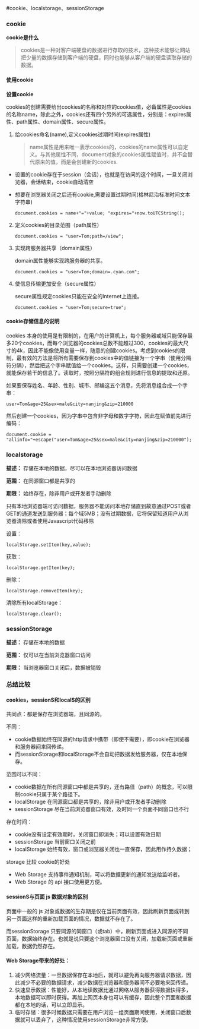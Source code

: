 #cookie、localstorage、sessionStorage

### cookie

**cookie是什么**

>   cookies是一种对客户端硬盘的数据进行存取的技术，这种技术能够让网站把少量的数据存储到客户端的硬盘，同时也能够从客户端的硬盘读取存储的数据。

#### 使用cookie

**设置cookie**

cookies的创建需要给出cookies的名称和对应的cookies值，必备属性是cookies的名称name，除此之外，cookies还有四个另外的可选属性，分别是：expires属性、path属性、domain属性、secure属性。

1.  给cookies命名(name),定义cookies过期时间(expires属性)

    >   name属性是用来唯一表示cookies的，cookies的name属性可以自定义。与其他属性不同，document对象的cookies属性赋值时，并不会替代原来的值，而是会创建新的cookies.

-   设置的cookie存在于session（会话），也就是在访问的这个时间，一旦关闭浏览器，会话结束，cookie自动清空

-   想要在浏览器关闭之后还有cookie,需要设置过期时间(格林尼治标准时间文本字符串)

    ```
    document.cookies = name+"="+value; "expires="+now.toUTCString();
    ```

2.  定义cookies的目录范围（path属性）

    ```
    document.cookies = "user=Tom;path=/view";
    ```

3.  实现跨服务器共享（domain属性）

    domain属性能够实现跨服务器的共享。

    ```
    document.cookies = "user=Tom;domain=.cyan.com";
    ```

4.  使信息传输更加安全（secure属性）

    secure属性规定cookies只能在安全的Internet上连接。

    ```
    document.cookies = "user=Tom;secure=true";
    ```

#### cookie存储信息的说明

cookies 本身的使用是有限制的，在用户的计算机上，每个服务器或域只能保存最多20个cookies，而每个浏览器的cookies总数不能超过300，cookies的最大尺寸的4k，因此不能像使用变量一样，随意的创建cookies。考虑到cookies的限制，最有效的方法是将所有需要保存到cookies中的值链接为一个字串（使用分隔符分隔），然后把这个字串赋值给一个cookies。这样，只需要创建一个cookies，就能保存若干的信息了。读取时，按照分隔符的组合规则进行信息的提取和还原。

如果要保存姓名、年龄、性别、城市、邮编这五个消息，先将消息组合成一个字串：

```
user=Tom&age=25&sex=male&city=nanjing&zip=210000
```

然后创建一个cookies，因为字串中包含非字母和数字字符，因此在赋值前先进行编码：

```
document.cookie = "allinfo="+escape("user=Tom&age=25&sex=male&city=nanjing&zip=210000");
```

### localstorage

**描述：** 存储在本地的数据，尽可以在本地浏览器访问数据  

**范围：** 在同源窗口都是共享的

**期限：** 始终存在，除非用户或开发者手动删除

只有本地浏览器端可访问数据，服务器不能访问本地存储直到故意通过POST或者GET的通道发送到服务器；每个域5MB；没有过期数据，它将保留知道用户从浏览器清除或者使用Javascript代码移除

设置：

	localStorage.setItem(key,value);
获取：

```
localStorage.getItem(key);
```

删除：

	localStorage.removeItem(key);
清除所有localStorage：


	localStorage.clear();



### sessionStorage

**描述：** 存储在本地的数据  

**范围：** 仅可以在当前浏览器窗口访问

**期限：** 当浏览器窗口关闭后，数据被销毁

### 总结比较

#### cookies，sessionS和localS的区别

共同点：都是保存在浏览器端，且同源的。

不同： 

-   cookie数据始终在同源的http请求中携带（即使不需要），即cookie在浏览器和服务器间来回传递。
-   而sessionStorage和localStorage不会自动把数据发给服务器，仅在本地保存。

范围可以不同：

-   cookie数据在所有同源窗口中都是共享的，还有路径（path）的概念，可以限制cookie只属于某个路径下。
-   localStorage 在同源窗口都是共享的，除非用户或开发者手动删除
-   sessionStorage 尽在当前浏览器窗口有效，及时同一个页面不同窗口也不行

存在时间：

-   cookie没有设定有效期时，关闭窗口即消失；可以设置有效日期
-   sessionStorage 当前窗口关闭之前
-   localStorage 始终有效，窗口或浏览器关闭也一直保存，因此用作持久数据；

storage 比较 cookie的好处

-   Web Storage 支持事件通知机制，可以将数据更新的通知发送给监听者。
-   Web Storage 的 api 接口使用更方便。

#### sessionS与页面 js 数据对象的区别

页面中一般的 js 对象或数据的生存期是仅在当前页面有效，因此刷新页面或转到另一页面这样的重新加载页面的情况，数据就不存在了。

而sessionStorage 只要同源的同窗口（或tab）中，刷新页面或进入同源的不同页面，数据始终存在。也就是说只要这个浏览器窗口没有关闭，加载新页面或重新加载，数据仍然存在。

#### Web Storage带来的好处：

1.  减少网络流量：一旦数据保存在本地后，就可以避免再向服务器请求数据，因此减少不必要的数据请求，减少数据在浏览器和服务器间不必要地来回传递。
2.  快速显示数据：性能好，从本地读数据比通过网络从服务器获得数据快得多，本地数据可以即时获得。再加上网页本身也可以有缓存，因此整个页面和数据都在本地的话，可以立即显示。
3.  临时存储：很多时候数据只需要在用户浏览一组页面期间使用，关闭窗口后数据就可以丢弃了，这种情况使用sessionStorage非常方便。